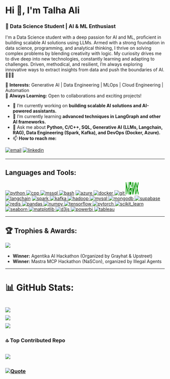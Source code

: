 # Hi 👋, I'm Talha Ali
### 🚀 Data Science Student | AI & ML Enthusiast

I'm a Data Science student with a deep passion for AI and ML, proficient in building scalable AI solutions using LLMs. Armed with a strong foundation in data science, programming, and analytical thinking, I thrive on solving complex problems by blending creativity with logic. My curiosity drives me to dive deep into new technologies, constantly learning and adapting to challenges. Driven, methodical, and resilient, I’m always exploring innovative ways to extract insights from data and push the boundaries of AI. 👨🏼‍💻

🔹 **Interests:** Generative AI | Data Engineering | MLOps | Cloud Engineering | Automation<br>
🔹 **Always Learning:** Open to collaborations and exciting projects!<br>

- 🔭 I’m currently working on **building scalable AI solutions and AI-powered assistants.**
- 🌱 I’m currently learning **advanced techniques in LangGraph and other AI frameworks.**
- 💬 Ask me about **Python, C/C++, SQL, Generative AI (LLMs, Langchain, RAG), Data Engineering (Spark, Kafka), and DevOps (Docker, Azure).**
- 📫 **How to reach me:**

<p>
<a href="mailto:talhaali5365@gmail.com" target="_blank"><img src="https://img.shields.io/badge/Email-talhaali5365@gmail.com-%23c62929?style=flat&logo=Gmail&logoColor=white" alt="email" style="margin-bottom: 5px;"/></a>
<a href="https://www.linkedin.com/in/talha-ali-8150aa250" target="_blank"> <img src=https://img.shields.io/badge/linkedin-%231E77B5.svg?style=flat&logo=linkedin&logoColor=white alt=linkedin style="margin-bottom: 5px;" /></a>
</p>

---

## Languages and Tools:

<p align="left">
<a href="https://www.python.org" target="_blank" rel="noreferrer"> <img src="https://raw.githubusercontent.com/gilbarbara/logos/main/logos/python.svg" alt="python" width="40" height="40"/> </a>
<a href="https://www.cplusplus.com/" target="_blank" rel="noreferrer"> <img src="https://raw.githubusercontent.com/gilbarbara/logos/main/logos/c-plusplus.svg" alt="cpp" width="40" height="40"/> </a>
<a href="https://www.microsoft.com/en-us/sql-server" target="_blank" rel="noreferrer"> <img src="https://www.svgrepo.com/show/303229/microsoft-sql-server-logo.svg" alt="mssql" width="40" height="40"/> </a>
<a href="https://www.gnu.org/software/bash/" target="_blank"><img src="https://raw.githubusercontent.com/gilbarbara/logos/main/logos/bash-icon.svg" alt="bash" height="40" width="40"/></a>
<a href="https://azure.microsoft.com/en-in/" target="_blank" rel="noreferrer"> <img src="https://raw.githubusercontent.com/gilbarbara/logos/main/logos/microsoft-azure.svg" alt="azure" width="40" height="40"/> </a>
<a href="https://www.docker.com/" target="_blank" rel="noreferrer"> <img src="https://raw.githubusercontent.com/gilbarbara/logos/main/logos/docker-icon.svg" alt="docker" width="40" height="40"/> </a>
<a href="https://git-scm.com/" target="_blank" rel="noreferrer"> <img src="https://raw.githubusercontent.com/gilbarbara/logos/main/logos/git-icon.svg" alt="git" width="40" height="40"/> </a>
<a href="https://www.nginx.com" target="_blank" rel="noreferrer"> <img src="https://raw.githubusercontent.com/gilbarbara/logos/main/logos/nginx.svg" alt="nginx" width="40" height="40"/> </a>
<a href="https://www.langchain.com/" target="_blank" rel="noreferrer"> <img src="https://avatars.githubusercontent.com/u/126733545?s=200&v=4" alt="langchain" width="40" height="40"/></a>
<a href="https://spark.apache.org/" target="_blank" rel="noreferrer"> <img src="https://raw.githubusercontent.com/gilbarbara/logos/main/logos/apache-spark.svg" alt="spark" width="40" height="40"/> </a>
<a href="https://kafka.apache.org/" target="_blank" rel="noreferrer"> <img src="https://www.vectorlogo.zone/logos/apache_kafka/apache_kafka-icon.svg" alt="kafka" width="40" height="40"/> </a>
<a href="https://hadoop.apache.org/" target="_blank" rel="noreferrer"> <img src="https://raw.githubusercontent.com/gilbarbara/logos/main/logos/hadoop.svg" alt="hadoop" width="40" height="40"/> </a>
<a href="https://www.mysql.com/" target="_blank" rel="noreferrer"> <img src="https://raw.githubusercontent.com/gilbarbara/logos/main/logos/mysql-icon.svg" alt="mysql" width="40" height="40"/> </a>
<a href="https://www.mongodb.com/" target="_blank" rel="noreferrer"> <img src="https://raw.githubusercontent.com/gilbarbara/logos/main/logos/mongodb-icon.svg" alt="mongodb" width="40" height="40"/> </a>
<a href="https://supabase.com/" target="_blank" rel="noreferrer"> <img src="https://raw.githubusercontent.com/gilbarbara/logos/main/logos/supabase-icon.svg" alt="supabase" width="40" height="40"/> </a>
<a href="https://redis.io" target="_blank" rel="noreferrer"> <img src="https://raw.githubusercontent.com/gilbarbara/logos/main/logos/redis.svg" alt="redis" width="40" height="40"/> </a>
<a href="https://pandas.pydata.org/" target="_blank" rel="noreferrer"> <img src="https://raw.githubusercontent.com/gilbarbara/logos/main/logos/pandas-icon.svg" alt="pandas" width="40" height="40"/> </a>
<a href="https://numpy.org/" target="_blank" rel="noreferrer"> <img src="https://raw.githubusercontent.com/gilbarbara/logos/main/logos/numpy.svg" alt="numpy" width="40" height="40"/> </a>
<a href="https://www.tensorflow.org" target="_blank" rel="noreferrer"> <img src="https://raw.githubusercontent.com/gilbarbara/logos/main/logos/tensorflow.svg" alt="tensorflow" width="40" height="40"/> </a>
<a href="https://pytorch.org/" target="_blank" rel="noreferrer"> <img src="https://raw.githubusercontent.com/gilbarbara/logos/main/logos/pytorch-icon.svg" alt="pytorch" width="40" height="40"/> </a>
<a href="https://scikit-learn.org/" target="_blank" rel="noreferrer"> <img src="https://upload.wikimedia.org/wikipedia/commons/0/05/Scikit_learn_logo_small.svg" alt="scikit_learn" width="40" height="40"/> </a>
<a href="https://seaborn.pydata.org/" target="_blank" rel="noreferrer"> <img src="https://seaborn.pydata.org/_images/logo-mark-lightbg.svg" alt="seaborn" width="40" height="40"/> </a>
<a href="https://matplotlib.org/" target="_blank" rel="noreferrer"> <img src="https://raw.githubusercontent.com/gilbarbara/logos/main/logos/matplotlib-icon.svg" alt="matplotlib" width="40" height="40"/> </a>
<a href="https://d3js.org/" target="_blank" rel="noreferrer"> <img src="https://raw.githubusercontent.com/gilbarbara/logos/main/logos/d3.svg" alt="d3js" width="40" height="40"/> </a>
<a href="https://learn.microsoft.com/en-us/power-bi/" target="_blank" rel="noreferrer"> <img src="https://upload.wikimedia.org/wikipedia/commons/c/cf/New_Power_BI_Logo.svg" alt="powerbi" width="40" height="40"/> </a>
<a href="https://www.tableau.com/" target="_blank" rel="noreferrer"> <img src="https://github.com/gilbarbara/logos/blob/main/logos/tableau-icon.svg" alt="tableau" width="40" height="40"/> </a>
</p>

---

## 🏆 Trophies & Awards:

![](https://github-profile-trophy.vercel.app/?username=Talha-Ali-5365&theme=graywhite&no-frame=false&no-bg=false&margin-w=4)

- **Winner:** Agentika AI Hackathon (Organized by Grayhat & Upstreet)
- **Winner:** Mastra MCP Hackathon (NaSCon), organized by Illegal Agents

---
# 📊 GitHub Stats:
![](https://github-readme-stats.vercel.app/api?username=Talha-Ali-5365&theme=graywhite&hide_border=false&include_all_commits=true&count_private=true)<br/>
![](https://nirzak-streak-stats.vercel.app/?user=Talha-Ali-5365&theme=graywhite&hide_border=false)<br/>
![](https://github-readme-stats.vercel.app/api/top-langs/?username=Talha-Ali-5365&theme=graywhite&hide_border=false&include_all_commits=true&count_private=true&layout=compact)
---
### 🔝 Top Contributed Repo
![](https://github-contributor-stats.vercel.app/api?username=Talha-Ali-5365&limit=4&theme=dark&combine_all_yearly_contributions=true)
---
### [![Quote](https://readme-typing-svg.demolab.com/?lines=“The+best+way+to+predict+the+future;is+to+invent+it.”&font=Fira+Code&weight=600&size=22&height=60&color=FFD700&multiline=true )](https://git.io/typing-svg )
